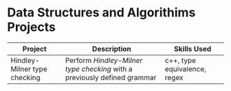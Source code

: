 # Data Structures and Algorithims Projects 

| Project | Description | Skills Used | 
| ----------- | ----------- | ----------- |
| Hindley-Milner type checking | Perform *Hindley-Milner type checking* with a previously defined grammar | c++, type equivalence, regex | 
